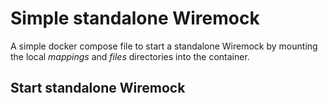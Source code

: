 # Simple standalone Wiremock

A simple docker compose file to start a standalone Wiremock by mounting the local *mappings* and *files* directories into the container.

## Start standalone Wiremock




